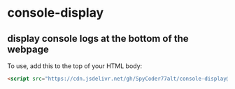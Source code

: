 # console-display
## display console logs at the bottom of the webpage

To use, add this to the top of your HTML body:
```html
<script src="https://cdn.jsdelivr.net/gh/SpyCoder77alt/console-display@master/index.js">
```